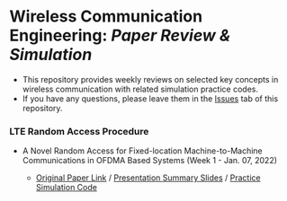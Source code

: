 # Wireless Communication Engineering: *Paper Review & Simulation*
- This repository provides weekly reviews on selected key concepts in wireless communication with related simulation practice codes.
- If you have any questions, please leave them in the [Issues](https://github.com/ekwao9/Wireless-Communication-Paper-Review/issues) tab of this repository.


###  LTE Random Access Procedure
- A Novel Random Access for Fixed-location Machine-to-Machine Communications in OFDMA Based Systems (Week 1 - Jan. 07, 2022)

  - [Original Paper Link](https://ieeexplore.ieee.org/abstract/document/6249701)  /  [Presentation Summary Slides](https://docs.google.com/presentation/d/14zsxVFDjJVuEeEB5tPqu0kaCrrQYN-y-/edit?usp=sharing&ouid=117514565586995103753&rtpof=true&sd=true) / [Practice Simulation Code](https://github.com/ekwao9/Wireless-Communication-Paper-Review/blob/main/Simulation%20Practice%20Code/collision_probability.m)

